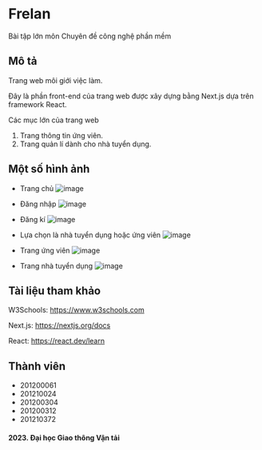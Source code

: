 # Frelan
Bài tập lớn môn Chuyên đề công nghệ phần mềm

## Mô tả
Trang web môi giới việc làm.

Đây là phần front-end của trang web được xây dựng bằng Next.js dựa trên framework React.

Các mục lớn của trang web
  
  1. Trang thông tin ứng viên.
  2. Trang quản lí dành cho nhà tuyển dụng.

## Một số hình ảnh
  * Trang chủ
  ![image](https://github.com/ngquy02/Web_Frontend_Frelan/assets/85392867/d8a94221-de40-40d8-801a-ba7ae4631f8f)

  * Đăng nhập
  ![image](https://github.com/ngquy02/Web_Frontend_Frelan/assets/85392867/0020b84c-2ab6-4ab5-a03c-683dc8f54392)

  * Đăng kí
  ![image](https://github.com/ngquy02/Web_Frontend_Frelan/assets/85392867/06ce979c-2e30-4c76-b072-6ddb044e4b6b)

  * Lựa chọn là nhà tuyển dụng hoặc ứng viên
  ![image](https://github.com/ngquy02/Web_Frontend_Frelan/assets/85392867/d705a485-8e5a-4c59-8ffc-f00e8a5e749f)

  * Trang ứng viên
  ![image](https://github.com/ngquy02/Web_Frontend_Frelan/assets/85392867/2b80524f-61d6-4f1b-b840-ebb1e4d94a44)

  * Trang nhà tuyển dụng
  ![image](https://github.com/ngquy02/Web_Frontend_Frelan/assets/85392867/321303c1-3c8f-4481-aaae-db9560fd4afa)

## Tài liệu tham khảo
W3Schools: https://www.w3schools.com

Next.js: https://nextjs.org/docs

React: https://react.dev/learn

## Thành viên
  * 201200061
  * 201210024
  * 201200304
  * 201200312
  * 201210372
  
#### 2023. Đại học Giao thông Vận tải
